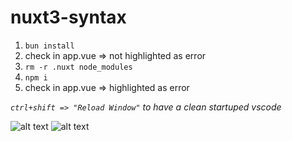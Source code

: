 # nuxt3-syntax


1. `bun install`
2. check in app.vue => not highlighted as error
3. `rm -r .nuxt node_modules`
4. `npm i`
5. check in app.vue => highlighted as error

_`ctrl+shift => "Reload Window"` to have a clean startuped vscode_

![alt text](https://i.imgur.com/cYy0zMW.png)
![alt text](https://i.imgur.com/LH5pOD7.png)
